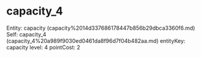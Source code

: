 # capacity_4

Entity: capacity (capacity%2014d337686178447b856b29dbca3360f6.md)
Self: capacity_4 (capacity_4%20a989f9030ed0461da8f96d7f04b482aa.md)
entityKey: capacity
level: 4
pointCost: 2